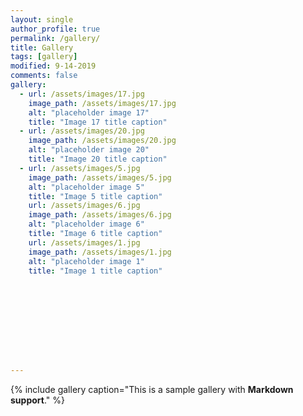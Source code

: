 ```yaml
---
layout: single
author_profile: true
permalink: /gallery/
title: Gallery
tags: [gallery]
modified: 9-14-2019
comments: false
gallery:
  - url: /assets/images/17.jpg
    image_path: /assets/images/17.jpg
    alt: "placeholder image 17"
    title: "Image 17 title caption"
  - url: /assets/images/20.jpg
    image_path: /assets/images/20.jpg
    alt: "placeholder image 20"
    title: "Image 20 title caption"
  - url: /assets/images/5.jpg
    image_path: /assets/images/5.jpg
    alt: "placeholder image 5"
    title: "Image 5 title caption"
    url: /assets/images/6.jpg
    image_path: /assets/images/6.jpg
    alt: "placeholder image 6"
    title: "Image 6 title caption"
    url: /assets/images/1.jpg
    image_path: /assets/images/1.jpg
    alt: "placeholder image 1"
    title: "Image 1 title caption"
 



   

    

   
     
---
```



{% include gallery caption="This is a sample gallery with **Markdown support**." %}

